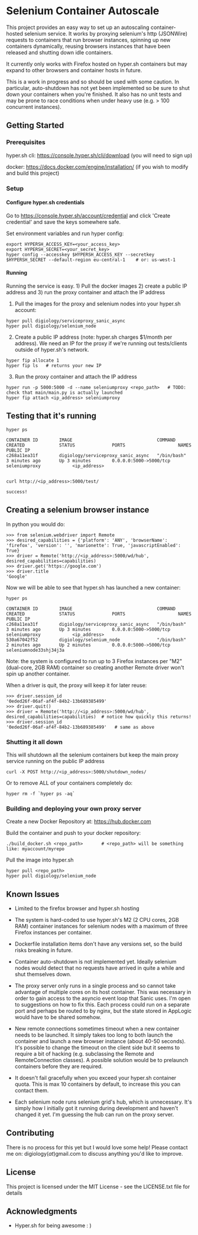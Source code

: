 # Selenium Container Autoscale

This project provides an easy way to set up an autoscaling container-hosted selenium service. It works by proxying selenium's http (JSONWire)
requests to containers that run browser instances, spinning up new containers dynamically, reusing browsers instances that have been
released and shutting down idle containers.

It currently only works with Firefox hosted on hyper.sh containers but may expand to other browsers and container hosts in future.

This is a work in progress and so should be used with some caution. In particular, auto-shutdown has not yet been implemented so be sure to shut down
your containers when you're finished. It also has no unit tests and may be prone to race conditions when under heavy use (e.g. > 100 concurrent instances).

## Getting Started

### Prerequisites

hyper.sh cli:  https://console.hyper.sh/cli/download  (you will need to sign up)

docker:        https://docs.docker.com/engine/installation/  (if you wish to modify and build this project)

### Setup

#### Configure hyper.sh credentials

Go to https://console.hyper.sh/account/credential and click 'Create credential' and save the keys somewhere safe.

Set environment variables and run hyper config:
```
export HYPERSH_ACCESS_KEY=<your_access_key>
export HYPERSH_SECRET=<your_secret_key>
hyper config --accesskey $HYPERSH_ACCESS_KEY --secretkey $HYPERSH_SECRET --default-region eu-central-1    # or: us-west-1
```

#### Running

Running the service is easy. 1) Pull the docker images 2) create a public IP address and 3) run the proxy container and attach the IP address

1) Pull the images for the proxy and selenium nodes into your hyper.sh account:
```
hyper pull digiology/serviceproxy_sanic_async
hyper pull digiology/selenium_node
```

2) Create a public IP address (note: hyper.sh charges $1/month per address). We need an IP for the proxy if we're running out tests/clients outside of hyper.sh's network.
```
hyper fip allocate 1
hyper fip ls   # returns your new IP
```

3) Run the proxy container and attach the IP address
```
hyper run -p 5000:5000 -d --name seleniumproxy <repo_path>   # TODO: check that main/main.py is actually launched
hyper fip attach <ip_address> seleniumproxy
```

## Testing that it's running

```
hyper ps

CONTAINER ID        IMAGE                                COMMAND             CREATED             STATUS              PORTS                    NAMES                    PUBLIC IP
c268a11ea31f        digiology/serviceproxy_sanic_async   "/bin/bash"         3 minutes ago       Up 3 minutes        0.0.0.0:5000->5000/tcp   seleniumproxy            <ip_address>


curl http://<ip_address>:5000/test/

success!
```

## Creating a selenium browser instance

In python you would do:

```
>>> from selenium.webdriver import Remote
>>> desired_capabilities = {'platform': 'ANY', 'browserName': 'firefox', 'version': '', 'marionette': True, 'javascriptEnabled': True}
>>> driver = Remote('http://<ip_address>:5000/wd/hub', desired_capabilities=capabilities)
>>> driver.get('https://google.com')
>>> driver.title
'Google'
```

Now we will be able to see that hyper.sh has launched a new container:

```
hyper ps

CONTAINER ID        IMAGE                                COMMAND             CREATED             STATUS              PORTS                    NAMES                    PUBLIC IP
c268a11ea31f        digiology/serviceproxy_sanic_async   "/bin/bash"         3 minutes ago       Up 3 minutes        0.0.0.0:5000->5000/tcp   seleniumproxy            <ip_address>
530a67042f52        digiology/selenium_node              "/bin/bash"         2 minutes ago       Up 2 minutes        0.0.0.0:5000->5000/tcp   seleniumnode33shj34j3a
```

Note: the system is configured to run up to 3 Firefox instances per "M2" (dual-core, 2GB RAM) container so creating another Remote driver won't spin up another container.

When a driver is quit, the proxy will keep it for later reuse:
```
>>> driver.session_id
'0eded26f-06af-af4f-84b2-13b689385499'
>>> driver.quit()
>>> driver = Remote('http://<ip_address>:5000/wd/hub', desired_capabilities=capabilities)  # notice how quickly this returns!
>>> driver.session_id
'0eded26f-06af-af4f-84b2-13b689385499'   # same as above
```

### Shutting it all down

This will shutdown all the selenium containers but keep the main proxy service running on the public IP address
```
curl -X POST http://<ip_address>:5000/shutdown_nodes/
```

Or to remove ALL of your containers completely do:
```
hyper rm -f `hyper ps -aq`
```

### Building and deploying your own proxy server

Create a new Docker Repository at: https://hub.docker.com

Build the container and push to your docker repository:
```
./build_docker.sh <repo_path>       # <repo_path> will be something like: myaccount/myrepo
```

Pull the image into hyper.sh
```
hyper pull <repo_path>
hyper pull digiology/selenium_node
```


## Known Issues

* Limited to the firefox browser and hyper.sh hosting

* The system is hard-coded to use hyper.sh's M2 (2 CPU cores, 2GB RAM) container instances for selenium nodes with a maximum of three Firefox instances per container.

* Dockerfile installation items don't have any versions set, so the build risks breaking in future.

* Container auto-shutdown is not implemented yet. Ideally selenium nodes would detect that no requests have arrived in quite a while and shut themselves down.

* The proxy server only runs in a single process and so cannot take advantage of multiple cores on its host container. This was necessary in order to gain access to
the asyncio event loop that Sanic uses. I'm open to suggestions on how to fix this. Each process could run on a separate port and perhaps be routed to by nginx, but
the state stored in AppLogic would have to be shared somehow.

* New remote connections sometimes timeout when a new container needs to be launched. It simply takes too long to both launch
the container and launch a new browser instance (about 40-50 seconds). It's possible to change the timeout on the client side but
it seems to require a bit of hacking (e.g. subclassing the Remote and RemoteConnection classes). A possible solution would be to prelaunch
containers before they are required.

* It doesn't fail gracefully when you exceed your hyper.sh container quota. This is max 10 containers by default, to increase this you can contact them.

* Each selenium node runs selenium grid's hub, which is unnecessary. It's simply how I initially got it running during development and haven't changed it yet. I'm guessing the hub can run on the proxy server.

## Contributing

There is no process for this yet but I would love some help! Please contact me on: digiology(_at_)gmail.com to discuss anything you'd like to improve.

## License

This project is licensed under the MIT License - see the LICENSE.txt file for details

## Acknowledgments

* Hyper.sh for being awesome : )